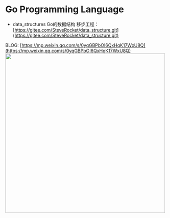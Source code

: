 # Go Programming Language

- data_structures Go的数据结构 移步工程：[https://gitee.com/SteveRocket/data_structure.git](https://gitee.com/SteveRocket/data_structure.git)

BLOG: [https://mp.weixin.qq.com/s/0yqGBPbOI6QxHqK17WxU8Q](https://mp.weixin.qq.com/s/0yqGBPbOI6QxHqK17WxU8Q)  
<img src="./static/wechat.png" style="width:500px">


















